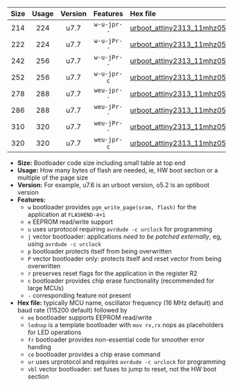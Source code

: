 |Size|Usage|Version|Features|Hex file|
|:-:|:-:|:-:|:-:|:--|
|214|224|u7.7|`w-u-jpr--`|[urboot_attiny2313_11mhz0592_19200bps_lednop_ur_vbl.hex](https://raw.githubusercontent.com/stefanrueger/urboot.hex/main/mcus/attiny2313/fcpu_11mhz0592/19200_bps/urboot_attiny2313_11mhz0592_19200bps_lednop_ur_vbl.hex)|
|222|224|u7.7|`w-u-jPr--`|[urboot_attiny2313_11mhz0592_19200bps_ur_vbl.hex](https://raw.githubusercontent.com/stefanrueger/urboot.hex/main/mcus/attiny2313/fcpu_11mhz0592/19200_bps/urboot_attiny2313_11mhz0592_19200bps_ur_vbl.hex)|
|242|256|u7.7|`w-u-jPr--`|[urboot_attiny2313_11mhz0592_19200bps_lednop_fr_ur_vbl.hex](https://raw.githubusercontent.com/stefanrueger/urboot.hex/main/mcus/attiny2313/fcpu_11mhz0592/19200_bps/urboot_attiny2313_11mhz0592_19200bps_lednop_fr_ur_vbl.hex)|
|252|256|u7.7|`w-u-jpr-c`|[urboot_attiny2313_11mhz0592_19200bps_lednop_fr_ce_ur_vbl.hex](https://raw.githubusercontent.com/stefanrueger/urboot.hex/main/mcus/attiny2313/fcpu_11mhz0592/19200_bps/urboot_attiny2313_11mhz0592_19200bps_lednop_fr_ce_ur_vbl.hex)|
|278|288|u7.7|`weu-jpr--`|[urboot_attiny2313_11mhz0592_19200bps_ee_lednop_ur_vbl.hex](https://raw.githubusercontent.com/stefanrueger/urboot.hex/main/mcus/attiny2313/fcpu_11mhz0592/19200_bps/urboot_attiny2313_11mhz0592_19200bps_ee_lednop_ur_vbl.hex)|
|286|288|u7.7|`weu-jPr--`|[urboot_attiny2313_11mhz0592_19200bps_ee_ur_vbl.hex](https://raw.githubusercontent.com/stefanrueger/urboot.hex/main/mcus/attiny2313/fcpu_11mhz0592/19200_bps/urboot_attiny2313_11mhz0592_19200bps_ee_ur_vbl.hex)|
|310|320|u7.7|`weu-jPr--`|[urboot_attiny2313_11mhz0592_19200bps_ee_lednop_fr_ur_vbl.hex](https://raw.githubusercontent.com/stefanrueger/urboot.hex/main/mcus/attiny2313/fcpu_11mhz0592/19200_bps/urboot_attiny2313_11mhz0592_19200bps_ee_lednop_fr_ur_vbl.hex)|
|320|320|u7.7|`weu-jpr-c`|[urboot_attiny2313_11mhz0592_19200bps_ee_lednop_fr_ce_ur_vbl.hex](https://raw.githubusercontent.com/stefanrueger/urboot.hex/main/mcus/attiny2313/fcpu_11mhz0592/19200_bps/urboot_attiny2313_11mhz0592_19200bps_ee_lednop_fr_ce_ur_vbl.hex)|

- **Size:** Bootloader code size including small table at top end
- **Usage:** How many bytes of flash are needed, ie, HW boot section or a multiple of the page size
- **Version:** For example, u7.6 is an urboot version, o5.2 is an optiboot version
- **Features:**
  + `w` bootloader provides `pgm_write_page(sram, flash)` for the application at `FLASHEND-4+1`
  + `e` EEPROM read/write support
  + `u` uses urprotocol requiring `avrdude -c urclock` for programming
  + `j` vector bootloader: applications *need to be patched externally*, eg, using `avrdude -c urclock`
  + `p` bootloader protects itself from being overwritten
  + `P` vector bootloader only: protects itself and reset vector from being overwritten
  + `r` preserves reset flags for the application in the register R2
  + `c` bootloader provides chip erase functionality (recommended for large MCUs)
  + `-` corresponding feature not present
- **Hex file:** typically MCU name, oscillator frequency (16 MHz default) and baud rate (115200 default) followed by
  + `ee` bootloader supports EEPROM read/write
  + `lednop` is a template bootloader with `mov rx,rx` nops as placeholders for LED operations
  + `fr` bootloader provides non-essential code for smoother error handing
  + `ce` bootloader provides a chip erase command
  + `ur` uses urprotocol and requires `avrdude -c urclock` for programming
  + `vbl` vector bootloader: set fuses to jump to reset, not the HW boot section
